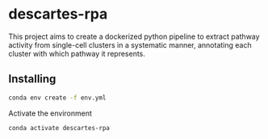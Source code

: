 # descartes-rpa

This project aims to create a dockerized python pipeline to extract pathway activity from single-cell clusters in a systematic manner, annotating each cluster with which pathway it represents.

## Installing

```bash
conda env create -f env.yml
```

Activate the environment
```bash
conda activate descartes-rpa
```
